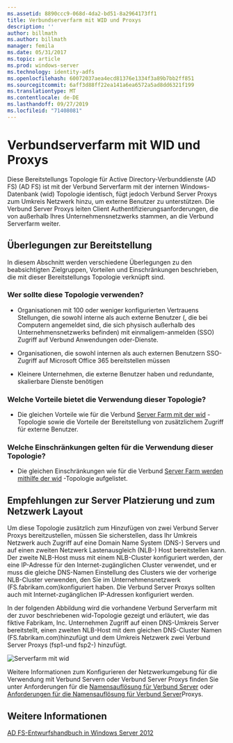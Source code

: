 ```yaml
---
ms.assetid: 8890ccc9-068d-4da2-bd51-8a2964173ff1
title: Verbundserverfarm mit WID und Proxys
description: ''
author: billmath
ms.author: billmath
manager: femila
ms.date: 05/31/2017
ms.topic: article
ms.prod: windows-server
ms.technology: identity-adfs
ms.openlocfilehash: 60072037aea4ecd81376e1334f3a89b7bb2ff851
ms.sourcegitcommit: 6aff3d88ff22ea141a6ea6572a5ad8dd6321f199
ms.translationtype: MT
ms.contentlocale: de-DE
ms.lasthandoff: 09/27/2019
ms.locfileid: "71408081"
---
```

# <a name="federation-server-farm-using-wid-and-proxies"></a>Verbundserverfarm mit WID und Proxys

Diese Bereitstellungs Topologie für Active Directory-Verbunddienste (AD FS) \(AD FS\) ist mit der Verbund Serverfarm mit der internen Windows-Datenbank \(wid\) Topologie identisch, fügt jedoch Verbund Server Proxys zum Umkreis Netzwerk hinzu, um externe Benutzer zu unterstützen. Die Verbund Server Proxys leiten Client Authentifizierungsanforderungen, die von außerhalb Ihres Unternehmensnetzwerks stammen, an die Verbund Serverfarm weiter.  
  
## <a name="deployment-considerations"></a>Überlegungen zur Bereitstellung  
In diesem Abschnitt werden verschiedene Überlegungen zu den beabsichtigten Zielgruppen, Vorteilen und Einschränkungen beschrieben, die mit dieser Bereitstellungs Topologie verknüpft sind.  
  
### <a name="who-should-use-this-topology"></a>Wer sollte diese Topologie verwenden?  
  
-   Organisationen mit 100 oder weniger konfigurierten Vertrauens Stellungen, die sowohl interne als auch externe Benutzer \(, die bei Computern angemeldet sind, die sich physisch außerhalb des Unternehmensnetzwerks befinden\) mit einmaligem\-anmelden \(SSO\) Zugriff auf Verbund Anwendungen oder-Dienste.  
  
-   Organisationen, die sowohl internen als auch externen Benutzern SSO-Zugriff auf Microsoft Office 365 bereitstellen müssen  
  
-   Kleinere Unternehmen, die externe Benutzer haben und redundante, skalierbare Dienste benötigen  
  
### <a name="what-are-the-benefits-of-using-this-topology"></a>Welche Vorteile bietet die Verwendung dieser Topologie?  
  
-   Die gleichen Vorteile wie für die Verbund [Server Farm mit der wid](Federation-Server-Farm-Using-WID-2012.md) -Topologie sowie die Vorteile der Bereitstellung von zusätzlichem Zugriff für externe Benutzer.  
  
### <a name="what-are-the-limitations-of-using-this-topology"></a>Welche Einschränkungen gelten für die Verwendung dieser Topologie?  
  
-   Die gleichen Einschränkungen wie für die Verbund [Server Farm werden mithilfe der wid](Federation-Server-Farm-Using-WID-2012.md) -Topologie aufgelistet.  
  
## <a name="server-placement-and-network-layout-recommendations"></a>Empfehlungen zur Server Platzierung und zum Netzwerk Layout  
Um diese Topologie zusätzlich zum Hinzufügen von zwei Verbund Server Proxys bereitzustellen, müssen Sie sicherstellen, dass Ihr Umkreis Netzwerk auch Zugriff auf eine Domain Name System \(DNS-\) Servers und auf einen zweiten Netzwerk Lastenausgleich \(NLB-\) Host bereitstellen kann. Der zweite NLB-Host muss mit einem NLB-Cluster konfiguriert werden, der eine IP-Adresse für den Internet\-zugänglichen Cluster verwendet, und er muss die gleiche DNS-Namen Einstellung des Clusters wie der vorherige NLB-Cluster verwenden, den Sie im Unternehmensnetzwerk \(FS.fabrikam.com\)konfiguriert haben. Die Verbund Server Proxys sollten auch mit Internet\-zugänglichen IP-Adressen konfiguriert werden.  
  
In der folgenden Abbildung wird die vorhandene Verbund Serverfarm mit der zuvor beschriebenen wid-Topologie gezeigt und erläutert, wie das fiktive Fabrikam, Inc. Unternehmen Zugriff auf einen DNS-Umkreis Server bereitstellt, einen zweiten NLB-Host mit dem gleichen DNS-Cluster Namen \(FS.fabrikam.com\)hinzufügt und dem Umkreis Netzwerk zwei Verbund Server Proxys \(fsp1-und fsp2-\) hinzufügt.  
  
![Serverfarm mit wid](media/FarmWIDProxies.gif)  
  
Weitere Informationen zum Konfigurieren der Netzwerkumgebung für die Verwendung mit Verbund Servern oder Verbund Server Proxys finden Sie unter Anforderungen für die [Namensauflösung für Verbund Server](Name-Resolution-Requirements-for-Federation-Servers.md) oder [Anforderungen für die Namensauflösung für Verbund Server](Name-Resolution-Requirements-for-Federation-Server-Proxies.md)Proxys.  
  
## <a name="see-also"></a>Weitere Informationen
[AD FS-Entwurfshandbuch in Windows Server 2012](AD-FS-Design-Guide-in-Windows-Server-2012.md)
